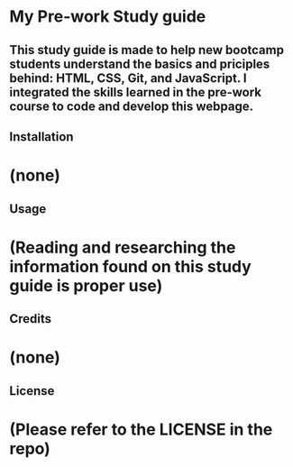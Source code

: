 # My Pre-work Study guide

## This study guide is made to help new bootcamp students understand the basics and priciples behind: HTML, CSS, Git, and JavaScript. I integrated the skills learned in the pre-work course to code and develop this webpage.

## Installation 
# (none)

## Usage
 # (Reading and researching the information found on this study guide is proper use)

## Credits 
# (none)

## License 
# (Please refer to the LICENSE in the repo)
